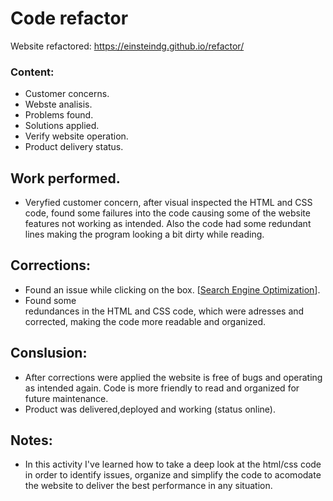 # Code refactor
Website refactored: https://einsteindg.github.io/refactor/

### Content:
- Customer concerns.
- Webste analisis.
- Problems found.
- Solutions applied.
- Verify website operation.
- Product delivery status.

## Work performed.
- Veryfied customer concern, after visual inspected the HTML and CSS code, found some failures into the code causing some of the website features not working as intended. Also the code had some redundant lines making the program looking a bit dirty while reading.

## Corrections:

- Found an issue while clicking on the box. [<a href="#search-engine-optimization">Search Engine Optimization</a>].
- Found some <div class=""> redundances in the HTML and CSS code, which were adresses and corrected, making the code more readable and organized.

## Conslusion:
- After corrections were applied the website is free of bugs and operating as intended again. Code is more friendly to read and organized for future maintenance.
- Product was delivered,deployed and working (status online).

## Notes:
- In this activity I've learned how to take a deep look at the html/css code in order to identify issues, organize and simplify the code to acomodate the website to deliver the best performance in any situation.



